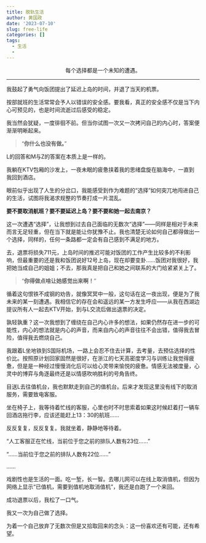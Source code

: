 ```yaml
---
title: 脱轨生活
author: 黄国政
date: '2023-07-10'
slug: free-life
categories: []
tags:
  - 生活
  - 
---
```


<center>每个选择都是一个未知的遭遇。</center>

---

<!--more-->

我鼓起了勇气向饭团提出了延迟上岛的时间，并退了当天的机票。

按部就班的生活常常会予人以错误的安全感。要我看，真正的安全感不仅是当下内心可预见的，也是时间流逝过后感受的稳定。

我当然会犹疑，一度徘徊不前。但当你试图一次又一次拷问自己的内心时，答案便渐渐明晰起来。

> “**你什么也没有做。**”

L的回答和M与Z的答案在本质上是一样的。

我躺在KTV包厢的沙发上，一夜未眠的疲惫挟着我的思绪盘旋在脑海中，一直到我回到酒店。

眼前似乎出现了人生的分岔口，我能感受到作为难题的“选择”如何突兀地闯进自己的生活，试图将我渴求规整的节奏打成一片混乱。

**要不要取消航班？要不要延迟上岛？要不要和她一起去南京？**

这一次遭遇“选择”，让我想到过去自己面临的无数次“选择”——同样是相对于未来而言无足轻重，但在当下就是能让你犹豫不止。我也清楚无论如何自己都得做出一个选择，同样的，任何一条路都一定会有自己感到不满足的地方。

去，退票将损失711元，上岛时间的推迟可能对饭团的工作产生比较多的不利影响，但最重要的还是我和饭团说好12号上岛，现在却要变卦……饭团对我很好，我把她当成自己的姐姐；不去，那我真是把自己和她之间联系的大门给紧紧关上了。

> “**你得做点啥让她感觉出来啊！**”

循着这句恨铁不成钢的劝告，就像冥冥中一般，这句话在这一夜出现，便是为了我未来的某一刻遭遇。我相信它的存在会和遥远的某一方发生呼应——从我在西湖边提议所有人一起去KTV开始，到与L交流后做出退票的决定。

孰轻孰重？这一次我想到了缠绕在自己内心许多的想法，如果仍然存在进一步的可能性，内心的想法就是内心的声音，而来自内心的声音往往不会出错，值得我去冒险，值得我去燃烧自己。

我跟着L坐地铁到S国际机场，一路上会忍不住去计算，去考量，去预估选择的性价比。按照原计划回家固然是很好，在浙江的七天高密度学习与训练让我觉得疲惫，但是是一种经过慢慢消化后可以给心灵带来愉悦的疲惫。情感无法被度量，心灵中的博弈与角逐最终还是以情感吹响胜利的号角告终。

目送L去往值机台，我也默默走到自己的值机台。后来才发现这里没有线下的取消服务，需要致电客服。

坐在椅子上，我等待着忙线的客服，心里也时不时思索着如果这时候赶着打一辆车回酒店拖行李，应该还能赶上13：30的航班……

反反复复，反反复复。我就坐着，静静地等待着。

“人工客服正在忙线，当前位于您之前的排队人数有23位……”

“……当前位于您之前的排队人数有22位……”

……

戏剧性也是生活的一面。吃一堑，长一智。去哪儿网可以在线上取消值机，但因为网络上显示“已值机，需要到值机地取消值机”，我还是白跑了一个来回。

成功退票以后，我松了一口气。

我又一次为自己做了选择。

为着一个自己放弃了无数次但是又拾取回来的念头：这一份喜欢还有可能，还有希望。





















